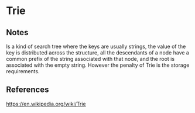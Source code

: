 # Trie

## Notes

Is a kind of search tree where the keys are usually strings, the value of the key is distributed across the structure, all the descendants of a node have a common prefix of the string associated with that node, and the root is associated with the empty string. However the penalty of Trie is the storage requirements.

## References

https://en.wikipedia.org/wiki/Trie
